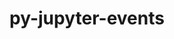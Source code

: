 ---
title: "py-jupyter-events"
layout: cache
categories: [package, develop]
meta: {"compilers": ["gcc@=11.1.0", "gcc@=11.4.0", "gcc@=9.4.0", "oneapi@=2024.2.1"], "num_specs": 57, "num_specs_by_stack": {"data-vis-sdk": 8, "e4s": 11, "e4s-neoverse-v2": 12, "e4s-neoverse_v1": 6, "e4s-oneapi": 15, "e4s-power": 2, "root": 57}, "oss": ["ubuntu20.04", "ubuntu22.04"], "platforms": ["linux"], "stacks": ["data-vis-sdk", "e4s", "e4s-neoverse-v2", "e4s-neoverse_v1", "e4s-oneapi", "e4s-power", "root"], "targets": ["neoverse_v1", "neoverse_v2", "ppc64le", "x86_64_v3"], "versions": ["0.10.0", "0.6.3"]}
spec_details: [{"compiler": "gcc@=11.4.0", "hash": "2aervkjnsbra6a7cqwgaybc37a3ksuwd", "os": "ubuntu22.04", "platform": "linux", "size": "-", "stacks": ["e4s-neoverse-v2", "root"], "target": "neoverse_v2", "variants": ["build_system=python_pip"], "versions": ["0.10.0"]}, {"compiler": "oneapi@=2024.2.1", "hash": "2boknqrlts7xgs6b5sj2mygl43qleolp", "os": "ubuntu22.04", "platform": "linux", "size": "-", "stacks": ["e4s-oneapi", "root"], "target": "x86_64_v3", "variants": ["build_system=python_pip"], "versions": ["0.6.3"]}, {"compiler": "gcc@=11.4.0", "hash": "4x3ijd52egkp54amx6suufwgspa6i46p", "os": "ubuntu22.04", "platform": "linux", "size": "-", "stacks": ["e4s", "root"], "target": "x86_64_v3", "variants": ["build_system=python_pip"], "versions": ["0.10.0"]}, {"compiler": "gcc@=11.4.0", "hash": "4zm67ym5g3tzcvw4qr37oteh37nbv7rc", "os": "ubuntu22.04", "platform": "linux", "size": "-", "stacks": ["e4s", "root"], "target": "x86_64_v3", "variants": ["build_system=python_pip"], "versions": ["0.10.0"]}, {"compiler": "oneapi@=2024.2.1", "hash": "76ekatt63gcd3g2g7hwod3topkysv2lk", "os": "ubuntu22.04", "platform": "linux", "size": "-", "stacks": ["e4s-oneapi", "root"], "target": "x86_64_v3", "variants": ["build_system=python_pip"], "versions": ["0.6.3"]}, {"compiler": "gcc@=11.4.0", "hash": "7xo47swdj6jvrhsjgxvo33gcsgy56b76", "os": "ubuntu22.04", "platform": "linux", "size": "-", "stacks": ["e4s-neoverse-v2", "root"], "target": "neoverse_v2", "variants": ["build_system=python_pip"], "versions": ["0.10.0"]}, {"compiler": "gcc@=11.4.0", "hash": "c22we3oouyuh2ylppxpar5b7iipr3kds", "os": "ubuntu22.04", "platform": "linux", "size": "-", "stacks": ["e4s", "root"], "target": "x86_64_v3", "variants": ["build_system=python_pip"], "versions": ["0.10.0"]}, {"compiler": "oneapi@=2024.2.1", "hash": "cont2rdb66nojuo6gz75mmdwtqxxjotb", "os": "ubuntu22.04", "platform": "linux", "size": "-", "stacks": ["e4s-oneapi", "root"], "target": "x86_64_v3", "variants": ["build_system=python_pip"], "versions": ["0.6.3"]}, {"compiler": "gcc@=11.1.0", "hash": "czydog6gglvii52f6vz6oct4pt3t4m5p", "os": "ubuntu20.04", "platform": "linux", "size": "-", "stacks": ["data-vis-sdk", "root"], "target": "x86_64_v3", "variants": ["build_system=python_pip"], "versions": ["0.10.0"]}, {"compiler": "gcc@=11.4.0", "hash": "d4v54y42tdqzea7xzcpl6uem4el7vj7m", "os": "ubuntu22.04", "platform": "linux", "size": "-", "stacks": ["e4s", "root"], "target": "x86_64_v3", "variants": ["build_system=python_pip"], "versions": ["0.10.0"]}, {"compiler": "gcc@=11.4.0", "hash": "d6shgql77iet6rippcsuz36yjp2xjz4q", "os": "ubuntu22.04", "platform": "linux", "size": "-", "stacks": ["e4s", "root"], "target": "x86_64_v3", "variants": ["build_system=python_pip"], "versions": ["0.10.0"]}, {"compiler": "gcc@=11.4.0", "hash": "dfujvizojp6xvmdtjtowfeemf5jszyuq", "os": "ubuntu22.04", "platform": "linux", "size": "-", "stacks": ["e4s", "root"], "target": "x86_64_v3", "variants": ["build_system=python_pip"], "versions": ["0.10.0"]}, {"compiler": "gcc@=11.4.0", "hash": "effwoek5diutxjlrubycn7lfkkasao3h", "os": "ubuntu22.04", "platform": "linux", "size": "-", "stacks": ["e4s-neoverse_v1", "root"], "target": "neoverse_v1", "variants": ["build_system=python_pip"], "versions": ["0.10.0"]}, {"compiler": "gcc@=11.4.0", "hash": "feptc4xdwurqhflsbu3kbeaqh34vh4mn", "os": "ubuntu22.04", "platform": "linux", "size": "-", "stacks": ["e4s-neoverse-v2", "root"], "target": "neoverse_v2", "variants": ["build_system=python_pip"], "versions": ["0.10.0"]}, {"compiler": "gcc@=11.4.0", "hash": "frsctfmkc2fkvkxqwghp6c7eetbdhguj", "os": "ubuntu22.04", "platform": "linux", "size": "-", "stacks": ["e4s-neoverse_v1", "root"], "target": "neoverse_v1", "variants": ["build_system=python_pip"], "versions": ["0.10.0"]}, {"compiler": "gcc@=11.4.0", "hash": "hjanzfusnmwnyt5cusqencfxmipjqueo", "os": "ubuntu22.04", "platform": "linux", "size": "-", "stacks": ["e4s-neoverse-v2", "root"], "target": "neoverse_v2", "variants": ["build_system=python_pip"], "versions": ["0.10.0"]}, {"compiler": "oneapi@=2024.2.1", "hash": "ib2uyngewizjnp6lx66arvggsxwo532a", "os": "ubuntu22.04", "platform": "linux", "size": "-", "stacks": ["e4s-oneapi", "root"], "target": "x86_64_v3", "variants": ["build_system=python_pip"], "versions": ["0.6.3"]}, {"compiler": "gcc@=11.1.0", "hash": "j4lifu2efg5sdowi6p56qsccv4znbhtn", "os": "ubuntu20.04", "platform": "linux", "size": "-", "stacks": ["data-vis-sdk", "root"], "target": "x86_64_v3", "variants": ["build_system=python_pip"], "versions": ["0.10.0"]}, {"compiler": "gcc@=11.4.0", "hash": "jxe44gxz2h5zefzpwr7fmnbefossjepe", "os": "ubuntu22.04", "platform": "linux", "size": "-", "stacks": ["e4s-neoverse_v1", "root"], "target": "neoverse_v1", "variants": ["build_system=python_pip"], "versions": ["0.10.0"]}, {"compiler": "gcc@=11.1.0", "hash": "mj7q3lhslftkk7orlwwmvrxvkpirfxmy", "os": "ubuntu20.04", "platform": "linux", "size": "-", "stacks": ["data-vis-sdk", "root"], "target": "x86_64_v3", "variants": ["build_system=python_pip"], "versions": ["0.10.0"]}, {"compiler": "oneapi@=2024.2.1", "hash": "mlg7qd7gsl5h7uswcwefmtw2l574g6kd", "os": "ubuntu22.04", "platform": "linux", "size": "-", "stacks": ["e4s-oneapi", "root"], "target": "x86_64_v3", "variants": ["build_system=python_pip"], "versions": ["0.6.3"]}, {"compiler": "oneapi@=2024.2.1", "hash": "mmghz4fof7shyypjbmn36hwgdpdybw6j", "os": "ubuntu22.04", "platform": "linux", "size": "-", "stacks": ["e4s-oneapi", "root"], "target": "x86_64_v3", "variants": ["build_system=python_pip"], "versions": ["0.6.3"]}, {"compiler": "gcc@=11.1.0", "hash": "mymsi6cr3fqjdv6to2i6ixyv7immd2d4", "os": "ubuntu20.04", "platform": "linux", "size": "-", "stacks": ["data-vis-sdk", "root"], "target": "x86_64_v3", "variants": ["build_system=python_pip"], "versions": ["0.10.0"]}, {"compiler": "oneapi@=2024.2.1", "hash": "njqo4xnkaxm2hashfsydodoo42ezut6g", "os": "ubuntu22.04", "platform": "linux", "size": "-", "stacks": ["e4s-oneapi", "root"], "target": "x86_64_v3", "variants": ["build_system=python_pip"], "versions": ["0.6.3"]}, {"compiler": "gcc@=11.4.0", "hash": "o2gc2eewqusxz2rrtamofjfhvz3zdzuv", "os": "ubuntu22.04", "platform": "linux", "size": "-", "stacks": ["e4s", "root"], "target": "x86_64_v3", "variants": ["build_system=python_pip"], "versions": ["0.10.0"]}, {"compiler": "gcc@=11.4.0", "hash": "p2hbncy2w4f5nred3jh4gpavu6skx4uu", "os": "ubuntu22.04", "platform": "linux", "size": "-", "stacks": ["e4s-neoverse-v2", "root"], "target": "neoverse_v2", "variants": ["build_system=python_pip"], "versions": ["0.10.0"]}, {"compiler": "gcc@=11.4.0", "hash": "p5xkteiauszk7jbqusciozwupq4pezt5", "os": "ubuntu22.04", "platform": "linux", "size": "-", "stacks": ["root"], "target": "neoverse_v2", "variants": ["build_system=python_pip"], "versions": ["0.10.0"]}, {"compiler": "gcc@=11.1.0", "hash": "p6aowkyily6i7ryrfiqkartg42ga4pu4", "os": "ubuntu20.04", "platform": "linux", "size": "-", "stacks": ["data-vis-sdk", "root"], "target": "x86_64_v3", "variants": ["build_system=python_pip"], "versions": ["0.10.0"]}, {"compiler": "gcc@=9.4.0", "hash": "pp6hshuvfu2nosulttvtcjfl54cq24xl", "os": "ubuntu20.04", "platform": "linux", "size": "-", "stacks": ["e4s-power", "root"], "target": "ppc64le", "variants": ["build_system=python_pip"], "versions": ["0.10.0"]}, {"compiler": "oneapi@=2024.2.1", "hash": "pwsnwvekilifhirdajhhjh7apf66llt3", "os": "ubuntu22.04", "platform": "linux", "size": "-", "stacks": ["e4s-oneapi", "root"], "target": "x86_64_v3", "variants": ["build_system=python_pip"], "versions": ["0.6.3"]}, {"compiler": "gcc@=11.4.0", "hash": "q4grf4ugfwvxawnsgruyml2k34w3j4fi", "os": "ubuntu22.04", "platform": "linux", "size": "-", "stacks": ["root"], "target": "x86_64_v3", "variants": ["build_system=python_pip"], "versions": ["0.10.0"]}, {"compiler": "gcc@=11.4.0", "hash": "qcvmjeq6l3fqqwsc2dnsq4xjgroz5axq", "os": "ubuntu22.04", "platform": "linux", "size": "-", "stacks": ["e4s-neoverse_v1", "root"], "target": "neoverse_v1", "variants": ["build_system=python_pip"], "versions": ["0.10.0"]}, {"compiler": "gcc@=11.4.0", "hash": "qj6z3hnypnf74emif2e2kldb233ztiro", "os": "ubuntu22.04", "platform": "linux", "size": "-", "stacks": ["e4s-neoverse-v2", "root"], "target": "neoverse_v2", "variants": ["build_system=python_pip"], "versions": ["0.10.0"]}, {"compiler": "gcc@=11.1.0", "hash": "qlfpcg4f2nmw4bvgxadxuooljjek6n5m", "os": "ubuntu20.04", "platform": "linux", "size": "-", "stacks": ["data-vis-sdk", "root"], "target": "x86_64_v3", "variants": ["build_system=python_pip"], "versions": ["0.10.0"]}, {"compiler": "oneapi@=2024.2.1", "hash": "rfankv2fv6c5v2o4qowsbqes6hxairhm", "os": "ubuntu22.04", "platform": "linux", "size": "-", "stacks": ["e4s-oneapi", "root"], "target": "x86_64_v3", "variants": ["build_system=python_pip"], "versions": ["0.6.3"]}, {"compiler": "gcc@=11.1.0", "hash": "rpfpab7xosynlsiqbdrtbzjsbvq4kuzd", "os": "ubuntu20.04", "platform": "linux", "size": "-", "stacks": ["data-vis-sdk", "root"], "target": "x86_64_v3", "variants": ["build_system=python_pip"], "versions": ["0.10.0"]}, {"compiler": "gcc@=9.4.0", "hash": "rqkmvydzr5an66253a362pw4b35jubm2", "os": "ubuntu20.04", "platform": "linux", "size": "-", "stacks": ["e4s-power", "root"], "target": "ppc64le", "variants": ["build_system=python_pip"], "versions": ["0.10.0"]}, {"compiler": "gcc@=11.4.0", "hash": "s6hoawy6u5vsb3i47pcfizabytmrymdd", "os": "ubuntu22.04", "platform": "linux", "size": "-", "stacks": ["e4s-neoverse-v2", "root"], "target": "neoverse_v2", "variants": ["build_system=python_pip"], "versions": ["0.10.0"]}, {"compiler": "oneapi@=2024.2.1", "hash": "sdjvriwcu47erhbohktvldq4s7uhytib", "os": "ubuntu22.04", "platform": "linux", "size": "-", "stacks": ["e4s-oneapi", "root"], "target": "x86_64_v3", "variants": ["build_system=python_pip"], "versions": ["0.6.3"]}, {"compiler": "gcc@=11.4.0", "hash": "slautyg7yqz62ag37yf2rc5l34r6jokk", "os": "ubuntu22.04", "platform": "linux", "size": "-", "stacks": ["e4s-neoverse-v2", "root"], "target": "neoverse_v2", "variants": ["build_system=python_pip"], "versions": ["0.10.0"]}, {"compiler": "oneapi@=2024.2.1", "hash": "tfunywbxagg4hfy3fohyrj56nytserki", "os": "ubuntu22.04", "platform": "linux", "size": "-", "stacks": ["e4s-oneapi", "root"], "target": "x86_64_v3", "variants": ["build_system=python_pip"], "versions": ["0.6.3"]}, {"compiler": "gcc@=11.4.0", "hash": "tj4n2z5vemq2xtdlo5dc5vedbegrqxpl", "os": "ubuntu22.04", "platform": "linux", "size": "-", "stacks": ["e4s-neoverse-v2", "root"], "target": "neoverse_v2", "variants": ["build_system=python_pip"], "versions": ["0.10.0"]}, {"compiler": "gcc@=11.4.0", "hash": "trhm2wg6eausnpy7c5blh4ob7fezupam", "os": "ubuntu22.04", "platform": "linux", "size": "-", "stacks": ["e4s", "root"], "target": "x86_64_v3", "variants": ["build_system=python_pip"], "versions": ["0.10.0"]}, {"compiler": "gcc@=11.4.0", "hash": "twwdjneoq6nzjyytjj6vjr6thvgzjroh", "os": "ubuntu22.04", "platform": "linux", "size": "-", "stacks": ["e4s", "root"], "target": "x86_64_v3", "variants": ["build_system=python_pip"], "versions": ["0.10.0"]}, {"compiler": "gcc@=11.4.0", "hash": "u56stabkerac7hh446ue7575chvvtd2h", "os": "ubuntu22.04", "platform": "linux", "size": "-", "stacks": ["root"], "target": "neoverse_v2", "variants": ["build_system=python_pip"], "versions": ["0.10.0"]}, {"compiler": "gcc@=11.4.0", "hash": "uau3hyio4fdtwq4mopo2xohvsc7y63pq", "os": "ubuntu22.04", "platform": "linux", "size": "-", "stacks": ["e4s-neoverse-v2", "root"], "target": "neoverse_v2", "variants": ["build_system=python_pip"], "versions": ["0.10.0"]}, {"compiler": "gcc@=11.4.0", "hash": "uelpz7ddbhcgfqsklafz5jhxene5cm5n", "os": "ubuntu22.04", "platform": "linux", "size": "-", "stacks": ["e4s-neoverse-v2", "root"], "target": "neoverse_v2", "variants": ["build_system=python_pip"], "versions": ["0.10.0"]}, {"compiler": "gcc@=11.4.0", "hash": "vzzzlxlinjd3rcqcl7mrzzkedncde56f", "os": "ubuntu22.04", "platform": "linux", "size": "-", "stacks": ["e4s-neoverse_v1", "root"], "target": "neoverse_v1", "variants": ["build_system=python_pip"], "versions": ["0.10.0"]}, {"compiler": "gcc@=11.4.0", "hash": "w7goo3xhy2dbvpgnbmmpytptcfybnawc", "os": "ubuntu22.04", "platform": "linux", "size": "-", "stacks": ["e4s-neoverse_v1", "root"], "target": "neoverse_v1", "variants": ["build_system=python_pip"], "versions": ["0.10.0"]}, {"compiler": "gcc@=11.4.0", "hash": "wi2dbbf6krmp46qxhk2peudqoh2fxngn", "os": "ubuntu22.04", "platform": "linux", "size": "-", "stacks": ["e4s", "root"], "target": "x86_64_v3", "variants": ["build_system=python_pip"], "versions": ["0.10.0"]}, {"compiler": "gcc@=11.1.0", "hash": "xvvd3gjymzsnyumlnejedrvdvnapo2py", "os": "ubuntu20.04", "platform": "linux", "size": "-", "stacks": ["data-vis-sdk", "root"], "target": "x86_64_v3", "variants": ["build_system=python_pip"], "versions": ["0.10.0"]}, {"compiler": "gcc@=11.4.0", "hash": "xwrg3w4wlcvv55dfw6n6oxdsranxwwfv", "os": "ubuntu22.04", "platform": "linux", "size": "-", "stacks": ["e4s-neoverse-v2", "root"], "target": "neoverse_v2", "variants": ["build_system=python_pip"], "versions": ["0.10.0"]}, {"compiler": "oneapi@=2024.2.1", "hash": "yafxze3uqppwbmyqz5wkctmlgniobf5t", "os": "ubuntu22.04", "platform": "linux", "size": "-", "stacks": ["e4s-oneapi", "root"], "target": "x86_64_v3", "variants": ["build_system=python_pip"], "versions": ["0.6.3"]}, {"compiler": "gcc@=11.4.0", "hash": "yiyouvyqhrkqdlmsalhmnghxwcxmesww", "os": "ubuntu22.04", "platform": "linux", "size": "-", "stacks": ["e4s", "root"], "target": "x86_64_v3", "variants": ["build_system=python_pip"], "versions": ["0.10.0"]}, {"compiler": "oneapi@=2024.2.1", "hash": "ymkrk46y7zjcydoustx3mfltorucz2bn", "os": "ubuntu22.04", "platform": "linux", "size": "-", "stacks": ["e4s-oneapi", "root"], "target": "x86_64_v3", "variants": ["build_system=python_pip"], "versions": ["0.6.3"]}, {"compiler": "oneapi@=2024.2.1", "hash": "yn2pikdrfi7wh4fyfgcwmdiw3ug2ygav", "os": "ubuntu22.04", "platform": "linux", "size": "-", "stacks": ["e4s-oneapi", "root"], "target": "x86_64_v3", "variants": ["build_system=python_pip"], "versions": ["0.6.3"]}, {"compiler": "oneapi@=2024.2.1", "hash": "yqlv7vc6criclqhnhiwe3cgcoepklkmp", "os": "ubuntu22.04", "platform": "linux", "size": "-", "stacks": ["e4s-oneapi", "root"], "target": "x86_64_v3", "variants": ["build_system=python_pip"], "versions": ["0.6.3"]}]
---